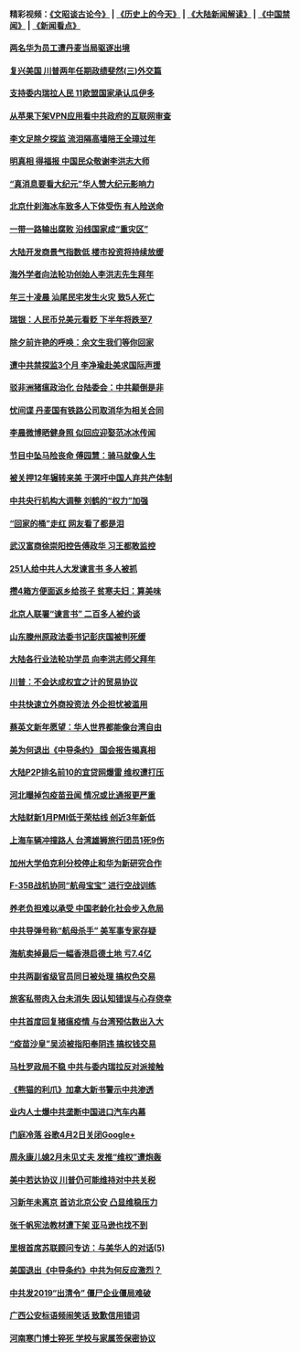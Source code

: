#### 精彩视频：[《文昭谈古论今》](http://45.32.25.56/wenzhao) | [《历史上的今天》](http://45.32.25.56/today-in-history) | [《大陆新闻解读》](http://45.32.25.56/ntdtv-comedy) | [《中国禁闻》](http://45.32.25.56/ntdtv-news) | [《新闻看点》](http://45.32.25.56/news-insight) 

 #### [两名华为员工遭丹麦当局驱逐出境](../pages/nsc413/n11024140.md?t=02041831) 

#### [复兴美国 川普两年任期政绩斐然(三)外交篇](../pages/nsc413/n11019595.md?t=02041831) 

#### [支持委内瑞拉人民 11欧盟国家承认瓜伊多](../pages/nsc413/n11023955.md?t=02041831) 

#### [从苹果下架VPN应用看中共政府的互联网审查](../pages/nsc413/n11023852.md?t=02041831) 

#### [李文足除夕探监 流泪隔高墙陪王全璋过年](../pages/nsc413/n11023920.md?t=02041831) 

#### [明真相 得福报 中国民众敬谢李洪志大师](../pages/nsc413/n11021869.md?t=02041831) 


#### [“真消息要看大纪元”华人赞大纪元影响力](../pages/nsc413/n11019162.md?t=02041831) 

#### [北京什刹海冰车致多人下体受伤 有人险送命](../pages/nsc413/n11022990.md?t=02041831) 

#### [一带一路输出腐败 沿线国家成“重灾区”](../pages/nsc413/n11022771.md?t=02041831) 

#### [大陆开发商景气指数低 楼市投资将持续放缓](../pages/nsc413/n11022955.md?t=02041831) 

#### [海外学者向法轮功创始人李洪志先生拜年](../pages/nsc413/n11022780.md?t=02041831) 

#### [年三十凌晨 汕尾民宅发生火灾 致5人死亡](../pages/nsc413/n11023221.md?t=02041831) 

#### [瑞银：人民币兑美元看贬 下半年将跌至7](../pages/nsc413/n11022681.md?t=02041831) 

#### [除夕前许艳的呼唤：余文生我们等你回家](../pages/nsc413/n11022621.md?t=02041831) 

#### [遭中共禁探监3个月 李净瑜赴美求国际声援](../pages/nsc413/n11022861.md?t=02041831) 

#### [驳非洲猪瘟政治化 台陆委会：中共颠倒是非](../pages/nsc413/n11022799.md?t=02041831) 

#### [忧间谍 丹麦国有铁路公司取消华为相关合同](../pages/nsc413/n11022491.md?t=02041831) 

#### [李晨微博晒健身照 似回应迎娶范冰冰传闻](../pages/nsc413/n11022244.md?t=02041831) 

#### [节目中坠马险丧命 傅园慧：骑马就像人生](../pages/nsc413/n11022444.md?t=02041831) 

#### [被关押12年辗转来美 于溟吁中国人弃共产体制](../pages/nsc413/n11022602.md?t=02041831) 

#### [中共央行机构大调整 刘鹤的“权力”加强](../pages/nsc413/n11022568.md?t=02041831) 

#### [“回家的桶”走红 网友看了都是泪](../pages/nsc413/n11022529.md?t=02041831) 

#### [武汉富商徐崇阳控告傅政华 习王都敢监控](../pages/nsc413/n11022212.md?t=02041831) 

#### [251人给中共人大发谏言书 多人被抓](../pages/nsc413/n11022113.md?t=02041831) 

#### [攒4箱方便面返乡给孩子 贫寒夫妇：算美味](../pages/nsc413/n11022521.md?t=02041831) 

#### [北京人联署“谏言书” 二百多人被约谈](../pages/nsc413/n11022436.md?t=02041831) 

#### [山东滕州原政法委书记彭庆国被判死缓](../pages/nsc413/n11022492.md?t=02041831) 

#### [大陆各行业法轮功学员 向李洪志师父拜年](../pages/nsc413/n11017796.md?t=02041831) 

#### [川普：不会达成权宜之计的贸易协议](../pages/nsc413/n11022486.md?t=02041831) 

#### [中共快速立外商投资法  外企担忧被滥用](../pages/nsc413/n11022177.md?t=02041831) 

#### [蔡英文新年愿望：华人世界都能像台湾自由](../pages/nsc413/n11022209.md?t=02041831) 

#### [美为何退出《中导条约》 国会报告揭真相](../pages/nsc413/n11022256.md?t=02041831) 

#### [大陆P2P排名前10的宜贷网爆雷 维权遭打压](../pages/nsc413/n11019207.md?t=02041831) 

#### [河北曝掉包疫苗丑闻 情况或比通报更严重](../pages/nsc413/n11021237.md?t=02041831) 


#### [大陆财新1月PMI低于荣枯线 创近3年新低](../pages/nsc413/n11021470.md?t=02041831) 

#### [上海车辆冲撞路人 台湾雄狮旅行团员1死9伤](../pages/nsc413/n11021754.md?t=02041831) 

#### [加州大学伯克利分校停止和华为新研究合作](../pages/nsc413/n11021086.md?t=02041831) 

#### [F-35B战机协同“航母宝宝” 进行空战训练](../pages/nsc413/n11020866.md?t=02041831) 

#### [养老负担难以承受 中国老龄化社会步入危局](../pages/nsc413/n11021290.md?t=02041831) 

#### [中共导弹号称“航母杀手” 美军事专家存疑](../pages/nsc413/n11021488.md?t=02041831) 

#### [海航卖掉最后一幅香港启德土地 亏7.4亿](../pages/nsc413/n11021084.md?t=02041831) 

#### [中共两副省级官员同日被处理 搞权色交易](../pages/nsc413/n11021019.md?t=02041831) 

#### [旅客私带肉入台未消失 因认知错误与心存侥幸](../pages/nsc413/n11021054.md?t=02041831) 

#### [中共首度回复猪瘟疫情 与台湾预估数出入大](../pages/nsc413/n11021023.md?t=02041831) 

#### [“疫苗沙皇”吴浈被指阳奉阴违 搞权钱交易](../pages/nsc413/n11019815.md?t=02041831) 

#### [马杜罗政局不稳 中共与委内瑞拉反对派接触](../pages/nsc413/n11020719.md?t=02041831) 

#### [《熊猫的利爪》加拿大新书警示中共渗透](../pages/nsc413/n11020739.md?t=02041831) 

#### [业内人士爆中共垄断中国进口汽车内幕](../pages/nsc413/n11020830.md?t=02041831) 

#### [门庭冷落 谷歌4月2日关闭Google+](../pages/nsc413/n11020806.md?t=02041831) 

#### [周永康儿媳2月未见丈夫 发推“维权”遭炮轰](../pages/nsc413/n11020801.md?t=02041831) 

#### [美中若达协议 川普仍可能维持对中共关税](../pages/nsc413/n11020625.md?t=02041831) 

#### [习新年未离京 首访北京公安 凸显维稳压力](../pages/nsc413/n11020486.md?t=02041831) 

#### [张千帆宪法教材遭下架 亚马逊也找不到](../pages/nsc413/n11020619.md?t=02041831) 

#### [里根首席苏联顾问专访：与美华人的对话(5)](../pages/nsc413/n10968703.md?t=02041831) 

#### [美国退出《中导条约》中共为何反应激烈？](../pages/nsc413/n11020569.md?t=02041831) 

#### [中共发2019“出清令” 僵尸企业僵局难破](../pages/nsc413/n11019329.md?t=02041831) 

#### [广西公安标语频闹笑话 致歉信用错词](../pages/nsc413/n11020438.md?t=02041831) 

#### [河南寒门博士猝死 学校与家属签保密协议](../pages/nsc413/n11020395.md?t=02041831) 

